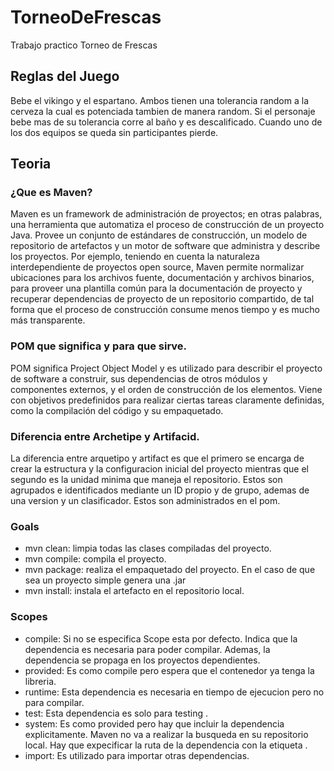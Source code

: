 # TorneoDeFrescas
Trabajo practico Torneo de Frescas

## Reglas del Juego
Bebe el vikingo y el espartano. Ambos tienen una tolerancia random a la cerveza la cual es potenciada tambien de manera random. Si el personaje bebe mas de su tolerancia corre al baño y es descalificado. Cuando uno de los dos equipos se queda sin participantes pierde.

## Teoria
### ¿Que es Maven? 
Maven es un framework de administración de proyectos; en otras palabras, una herramienta que automatiza el proceso de construcción de un proyecto Java. Provee un conjunto de estándares de construcción, un modelo de repositorio de artefactos y un motor de software que administra y describe los proyectos. Por ejemplo, teniendo en cuenta la naturaleza interdependiente de proyectos open source, Maven permite normalizar ubicaciones para los archivos fuente, documentación y archivos binarios, para proveer una plantilla común para la documentación de proyecto y recuperar dependencias de proyecto de un repositorio compartido, de tal forma que el proceso de construcción consume menos tiempo y es mucho más transparente.

### POM que significa y para que sirve. 
POM significa Project Object Model y es utilizado para describir el proyecto de software a construir, sus dependencias de otros módulos y componentes externos, y el orden de construcción de los elementos. Viene con objetivos predefinidos para realizar ciertas tareas claramente definidas, como la compilación del código y su empaquetado.

### Diferencia entre Archetipe y Artifacid. 
La diferencia entre arquetipo y artifact es que el primero se encarga de crear la estructura y la configuracion inicial del proyecto mientras que el segundo es la unidad minima que maneja el repositorio. Estos son agrupados e identificados mediante un ID propio y de grupo, ademas de una version y un clasificador. Estos son administrados en el pom.

### Goals
- mvn clean: limpia todas las clases compiladas del proyecto.
- mvn compile: compila el proyecto.
- mvn package: realiza el empaquetado del proyecto. En el caso de que sea un proyecto simple genera una .jar 
- mvn install: instala el artefacto en el repositorio local.

### Scopes
- compile: Si no se especifica Scope esta por defecto. Indica que la dependencia es necesaria para poder compilar. Ademas, la dependencia se propaga en los proyectos dependientes. 
- provided: Es como compile pero espera que el contenedor ya tenga la libreria. 
- runtime: Esta dependencia es necesaria en tiempo de ejecucion pero no para compilar. 
- test: Esta dependencia es solo para testing .
- system: Es como provided pero hay que incluir la dependencia explicitamente. Maven no va a realizar la busqueda en su repositorio local. Hay que expecificar la ruta de la dependencia con la etiqueta .
- import: Es utilizado para importar otras dependencias.

